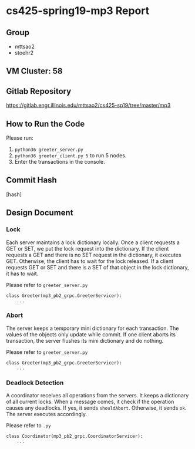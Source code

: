 # cs425-spring19-mp3 Report

## Group

- mttsao2
- stoehr2 

## VM Cluster: 58

## Gitlab Repository

https://gitlab.engr.illinois.edu/mttsao2/cs425-sp19/tree/master/mp3

## How to Run the Code

Please run: 

1. `python36 greeter_server.py`
2. `python36 greeter_client.py 5` to run 5 nodes.
3. Enter the transactions in the console.

## Commit Hash

[hash]

## Design Document

### Lock

Each server maintains a lock dictionary locally. Once a client requests a GET or SET, we put the lock request into the dictionary. If the client requests a GET and there is no SET request in the dictionary, it executes GET. Otherwise, the client has to wait for the lock released. If a client requests GET or SET and there is a SET of that object in the lock dictionary, it has to wait.

Please refer to `greeter_server.py`

```
class Greeter(mp3_pb2_grpc.GreeterServicer):
    ...
```

### Abort

The server keeps a temporary mini dictionary for each transaction. The values of the objects only update while commit. If one client aborts its transaction, the server flushes its mini dictionary and do nothing.

Please refer to `greeter_server.py`

```
class Greeter(mp3_pb2_grpc.GreeterServicer):
    ...
```

### Deadlock Detection

A coordinator receives all operations from the servers. It keeps a dictionary of all current locks. When a message comes, it check if the operation causes any deadlocks. If yes, it sends `shouldAbort`. Otherwise, it sends `ok`. The server executes accordingly.

Please refer to `.py`

```
class Coordinator(mp3_pb2_grpc.CoordinatorServicer):
    ...
```